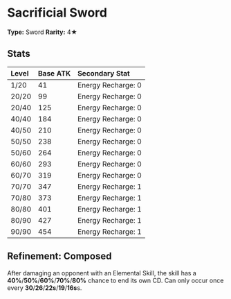 # Sacrificial Sword

**Type:** Sword
**Rarity:** 4★

## Stats

| Level | Base ATK | Secondary Stat |
| :--- | :--- | :--- |
| 1/20 | 41 | Energy Recharge: 0 |
| 20/20 | 99 | Energy Recharge: 0 |
| 20/40 | 125 | Energy Recharge: 0 |
| 40/40 | 184 | Energy Recharge: 0 |
| 40/50 | 210 | Energy Recharge: 0 |
| 50/50 | 238 | Energy Recharge: 0 |
| 50/60 | 264 | Energy Recharge: 0 |
| 60/60 | 293 | Energy Recharge: 0 |
| 60/70 | 319 | Energy Recharge: 0 |
| 70/70 | 347 | Energy Recharge: 1 |
| 70/80 | 373 | Energy Recharge: 1 |
| 80/80 | 401 | Energy Recharge: 1 |
| 80/90 | 427 | Energy Recharge: 1 |
| 90/90 | 454 | Energy Recharge: 1 |

## Refinement: Composed

After damaging an opponent with an Elemental Skill, the skill has a **40%**/**50%**/**60%**/**70%**/**80%** chance to end its own CD. Can only occur once every **30**/**26**/**22s**/**19**/**16s**s.

